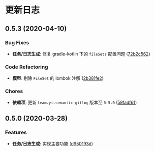 # 更新日志

## 0.5.3 (2020-04-10)

### Bug Fixes

- **任务/日志生成**: 修复 gradle-kotlin 下的 `fileSets` 配置问题 ([72b2c562](https://github.com/ymind/gradle-semantic-gitlog/commit/72b2c562333063db772bc4ac30b20519153f056d))


### Code Refactoring

- **模型**: 剔除 `FileSet` 的 lombok 注解 ([2b381fe2](https://github.com/ymind/gradle-semantic-gitlog/commit/2b381fe2ad07532c06e239c2ab0cda613b736e0b))


### Chores

- **依赖项**: 更新 `team.yi.semantic-gitlog` 版本至 `0.5.0` ([59fadf61](https://github.com/ymind/gradle-semantic-gitlog/commit/59fadf616d1d86abbf1da954819438dd2b7ed7f7))


## 0.5.0 (2020-03-28)

### Features

- **任务/日志生成**: 实现主要功能 ([d950193d](https://github.com/ymind/gradle-semantic-gitlog/commit/d950193d1249573fe78cb42182eb15699b96d72c))

